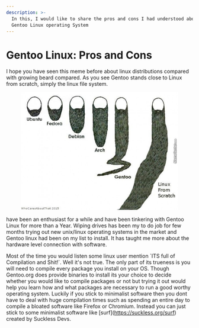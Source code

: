 ```yaml
---
description: >-
  In this, I would like to share the pros and cons I had understood about the
  Gentoo Linux operating System
---
```


# Gentoo Linux: Pros and Cons

I hope you have seen this meme before about linux distributions compared with growing beard compared. As you see Gentoo stands close to Linux from scratch, simply the linux file system.

<figure><img src=".gitbook/assets/os-beards.png" alt=""><figcaption></figcaption></figure>

&#x20;have been an enthusiast for a while and have been tinkering with Gentoo Linux for more than a Year. Wiping drives has been my to do job for few months trying out new unix/linux operating systems in the market and Gentoo linux had been on my list to install. It has taught me more about the hardware level connection with software.



Most of the time you would listen some linux user mention \`ITS full of Compilation and Shit!\`. Well it's not true. The only part of its trueness is you will need to compile every package you install on your OS. Though Gentoo.org does provide binaries to install its your choice to decide whether you would like to compile packages or not but trying it out would help you learn how and what packages are necessary to run a good worthy operating system. Luckily if you stick to minimalist software then you dont have to deal with huge compilation times such as spending an entire day to compile a bloated software like Firefox or Chromium. Instead you can just stick to some minimalist software like \[surf]\(https://suckless.org/surf) created by Suckless Devs.&#x20;
